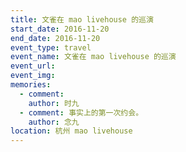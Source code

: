 ```yaml
---
title: 文雀在 mao livehouse 的巡演
start_date: 2016-11-20
end_date: 2016-11-20
event_type: travel
event_name: 文雀在 mao livehouse 的巡演
event_url: 
event_img: 
memories:
  - comment: 
    author: 时九
  - comment: 事实上的第一次约会。
    author: 念九
location: 杭州 mao livehouse
---
```


